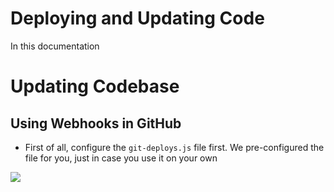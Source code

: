 # Deploying and Updating Code

In this documentation

# Updating Codebase

## Using Webhooks in GitHub

- First of all, configure the `git-deploys.js` file first. We pre-configured the file for you, just in case you use it on your own 

![](https://aws1.discourse-cdn.com/business6/uploads/glitch/original/2X/b/ba0c5e9c089ea407087dd2e37e2c255aae0889ce.png)
